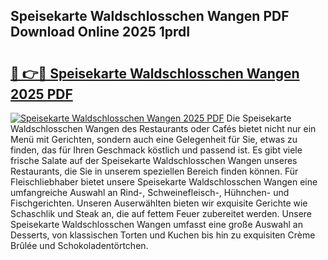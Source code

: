 ## Speisekarte Waldschlosschen Wangen PDF Download Online 2025 1prdI

# <h2><a href="http://gcbtmd.nevu.top/?p=Speisekarte+Waldschlosschen+Wangen">🔗 👉🔴 Speisekarte Waldschlosschen Wangen 2025 PDF</a></h2>

[![Speisekarte Waldschlosschen Wangen 2025 PDF](https://i.imgur.com/dBaPXMq.png)](http://gcbtmd.nevu.top/?p=Speisekarte+Waldschlosschen+Wangen)
Die Speisekarte Waldschlosschen Wangen des Restaurants oder Cafés bietet nicht nur ein Menü mit Gerichten, sondern auch eine Gelegenheit für Sie, etwas zu finden, das für Ihren Geschmack köstlich und passend ist. Es gibt viele frische Salate auf der Speisekarte Waldschlosschen Wangen unseres Restaurants, die Sie in unserem speziellen Bereich finden können. Für Fleischliebhaber bietet unsere Speisekarte Waldschlosschen Wangen eine umfangreiche Auswahl an Rind-, Schweinefleisch-, Hühnchen- und Fischgerichten. Unseren Auserwählten bieten wir exquisite Gerichte wie Schaschlik und Steak an, die auf fettem Feuer zubereitet werden. Unsere Speisekarte Waldschlosschen Wangen umfasst eine große Auswahl an Desserts, von klassischen Torten und Kuchen bis hin zu exquisiten Crème Brûlée und Schokoladentörtchen.
